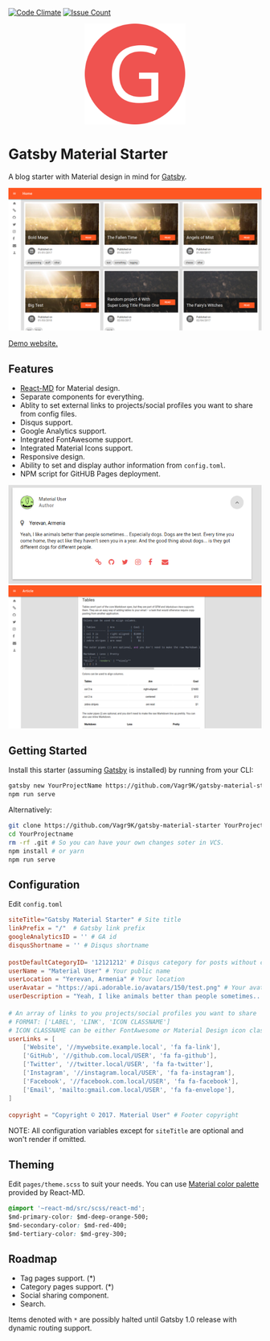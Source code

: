[![Code Climate](https://codeclimate.com/github/Vagr9K/gatsby-material-starter/badges/gpa.svg)](https://codeclimate.com/github/Vagr9K/gatsby-material-starter)
[![Issue Count](https://codeclimate.com/github/Vagr9K/gatsby-material-starter/badges/issue_count.svg)](https://codeclimate.com/github/Vagr9K/gatsby-material-starter)
<div align="center">
    <img src="docs/logo.png" alt="Logo" width='200px' height='200px'/>
</div>

# Gatsby Material Starter
A blog starter with Material design in mind for [Gatsby](https://github.com/gatsbyjs/gatsby/).

![Screenshot](docs/screenshot.png)

[Demo website.](https://vagr9k.github.io/gatsby-material-starter/)

## Features

* [React-MD](https://github.com/mlaursen/react-md) for Material design.
* Separate components for everything.
* Ablity to set external links to projects/social profiles you want to share from config files.
* Disqus support.
* Google Analytics support.
* Integrated FontAwesome support.
* Integrated Material Icons support.
* Responsive design.
* Ability to set and display author information from `config.toml`.
* NPM script for GitHUB Pages deployment.

![Author Screenshot](docs/screenshot-author.png)
![Article Screenshot](docs/screenshot-article.png)

## Getting Started

Install this starter (assuming [Gatsby](https://github.com/gatsbyjs/gatsby/) is installed) by running from your CLI:

```sh
gatsby new YourProjectName https://github.com/Vagr9K/gatsby-material-starter
npm run serve
```

Alternatively:

```sh
git clone https://github.com/Vagr9K/gatsby-material-starter YourProjectName # Clone the project
cd YourProjectname
rm -rf .git # So you can have your own changes soter in VCS.
npm install # or yarn
npm run serve
```

## Configuration

 Edit `config.toml`

 ```toml
siteTitle="Gatsby Material Starter" # Site title
linkPrefix = "/"  # Gatsby link prefix
googleAnalyticsID = '' # GA id
disqusShortname = '' # Disqus shortname

postDefaultCategoryID= '12121212' # Disqus category for posts without categories.
userName = "Material User" # Your public name
userLocation = "Yerevan, Armenia" # Your location
userAvatar = "https://api.adorable.io/avatars/150/test.png" # Your avatar
userDescription = "Yeah, I like animals better than people sometimes... Especially dogs. Dogs are the best. Every time you come home, they act like they haven't seen you in a year. And the good thing about dogs... is they got different dogs for different people." # Your short "about me"

# An array of links to you projects/social profiles you want to share
# FORMAT: ['LABEL', 'LINK', 'ICON CLASSNAME']
# ICON CLASSNAME can be either FontAwesome or Material Design icon classnames.
userLinks = [
     ['Website', '//mywebsite.example.local', 'fa fa-link'],
     ['GitHub', '//github.com.local/USER', 'fa fa-github'],
     ['Twitter', '//twitter.local/USER', 'fa fa-twitter'],
     ['Instagram', '//instagram.local/USER', 'fa fa-instagram'],
     ['Facebook', '//facebook.com.local/USER', 'fa fa-facebook'],
     ['Email', 'mailto:gmail.com.local/USER', 'fa fa-envelope'],
]

copyright = "Copyright © 2017. Material User" # Footer copyright
 ```

 NOTE: All configuration variables except for `siteTitle` are optional and won't render if omitted.

## Theming

Edit `pages/theme.scss` to suit your needs.
You can use [Material color palette](https://react-md.mlaursen.com/customization/colors) provided by React-MD.

```css
@import '~react-md/src/scss/react-md';
$md-primary-color: $md-deep-orange-500;
$md-secondary-color: $md-red-400;
$md-tertiary-color: $md-grey-300;
```

## Roadmap

* Tag pages support. (*)
* Category pages support. (*)
* Social sharing component.
* Search.

Items denoted with `*` are possibly halted until Gatsby 1.0 release with dynamic routing support.
